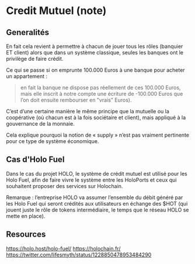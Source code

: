 Credit Mutuel (note)
==

Generalités
-
En fait cela revient à permettre à chacun de jouer tous les rôles (banquier ET client) alors que dans un système classique, seules les banques ont le privilège de faire crédit.

Ce qui se passe si on emprunte 100.000 Euros à une banque pour acheter un appartement :

> en fait la banque ne dispose pas réellement de ces 100.000 Euros, mais elle inscrit à notre compte une écriture de -100.000 Euros que l’on doit ensuite rembourser en "vrais" Euros).

C’est d’une certaine manière le même principe que la mutuelle ou la coopérative (où chacun est à la fois sociétaire et client), mais appliqué à la gouvernance de la monnaie.

Cela explique pourquoi la notion de « supply » n’est pas vraiment pertinente pour ce type de système économique.

Cas d'Holo Fuel 
-
Dans le cas du projet HOLO, le système de crédit mutuel est utilisé pour les Holo Fuel, afin de faire vivre le système entre les HoloPorts et ceux qui souhaitent proposer des services sur Holochain.

Remarque : l’entreprise HOLO va assumer l’ensemble du débit généré par les Holo Fuel qui seront crédités aux utilisateurs en échange des $HOT (qui jouent juste le rôle de tokens intermédiaire, le temps que le réseau HOLO se mette en place).

Resources
-
https://holo.host/holo-fuel/
https://holochain.fr/
https://twitter.com/lifesmyth/status/1228850478953484290

